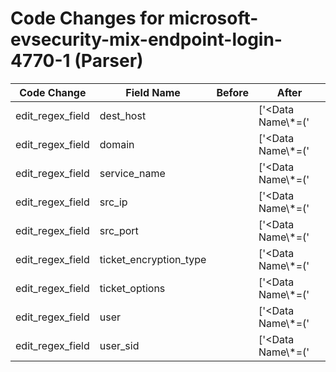 # Code Changes for microsoft-evsecurity-mix-endpoint-login-4770-1 (Parser)

| Code Change | Field Name | Before | After |
|-------------|------------|--------|-------|
| edit_regex_field | dest_host |  | ['<Data Name\\*=(\'|")ServiceName(\'|")>({dest_host}[\w\-.]+\$)</Data>'] |
| edit_regex_field | domain |  | ['<Data Name\\*=(\'|")TargetDomainName(\'|")>(?=\w)({domain}[^<]+)</Data>'] |
| edit_regex_field | service_name |  | ['<Data Name\\*=(\'|")ServiceName(\'|")>({service_name}[^<]+)</Data>'] |
| edit_regex_field | src_ip |  | ['<Data Name\\*=(\'|")IpAddress(\'|")>(::\w+:)?({src_ip}((([0-9a-fA-F.]{0,4}):{1,2}){1,7}([0-9a-fA-F]){0,4})|(((25[0-5]|(2[0-4]|1\d|[0-9]|)\d)\.?\b){4}))(:({src_port}\d+))?</Data>'] |
| edit_regex_field | src_port |  | ['<Data Name\\*=(\'|")IpAddress(\'|")>(::\w+:)?({src_ip}((([0-9a-fA-F.]{0,4}):{1,2}){1,7}([0-9a-fA-F]){0,4})|(((25[0-5]|(2[0-4]|1\d|[0-9]|)\d)\.?\b){4}))(:({src_port}\d+))?</Data>'] |
| edit_regex_field | ticket_encryption_type |  | ['<Data Name\\*=(\'|")TicketEncryptionType(\'|")>({ticket_encryption_type}[^<]+)</Data>'] |
| edit_regex_field | ticket_options |  | ['<Data Name\\*=(\'|")TicketOptions(\'|")>({ticket_options}[^<]+)</Data>'] |
| edit_regex_field | user |  | ['<Data Name\\*=(\'|")TargetUserName(\'|")>(?=\w)({user}[\w\.\-\!\#\^\~]{1,40}\$?)</Data>'] |
| edit_regex_field | user_sid |  | ['<Data Name\\*=(\'|")TargetSid(\'|")>(?:NONE_MAPPED|({user_sid}[^<]+))</Data>'] |